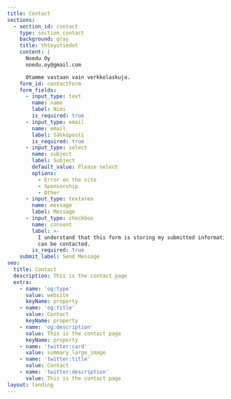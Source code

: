 ```yaml
---
title: Contact
sections:
  - section_id: contact
    type: section_contact
    background: gray
    title: Yhteystiedot
    content: |
      Noedu Oy
      noedu.oy@gmail.com

      Otamme vastaan vain verkkolaskuja.
    form_id: contactForm
    form_fields:
      - input_type: text
        name: name
        label: Nimi
        is_required: true
      - input_type: email
        name: email
        label: Sähköposti
        is_required: true
      - input_type: select
        name: subject
        label: Subject
        default_value: Please select
        options:
          - Error on the site
          - Sponsorship
          - Other
      - input_type: textarea
        name: message
        label: Message
      - input_type: checkbox
        name: consent
        label: >-
          I understand that this form is storing my submitted information so I
          can be contacted.
        is_required: true
    submit_label: Send Message
seo:
  title: Contact
  description: This is the contact page
  extra:
    - name: 'og:type'
      value: website
      keyName: property
    - name: 'og:title'
      value: Contact
      keyName: property
    - name: 'og:description'
      value: This is the contact page
      keyName: property
    - name: 'twitter:card'
      value: summary_large_image
    - name: 'twitter:title'
      value: Contact
    - name: 'twitter:description'
      value: This is the contact page
layout: landing
---
```

